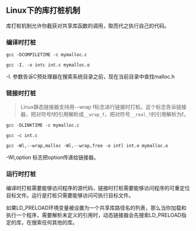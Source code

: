 ## Linux下的库打桩机制

库打桩机制允许你截获对共享库函数的调用，取而代之执行自己的代码。

### 编译时打桩

`gcc -DCOMPILETIME -c mymalloc.c`

`gcc -I. -o intc int.c mymalloc.o`

-I. 参数告诉C预处理器在搜索系统目录之前，现在当前目录中查找malloc.h

### 链接时打桩

> Linux静态链接器支持用--wrap f标志进行链接时打桩。这个标志告诉链接器，把对符号f的引用解析成`__wrap_f`，把对符号`__real_f`的引用解析为f。

`gcc -DLINKTIME -c mymalloc.c`

`gcc -c int.c`

`gcc -Wl,--wrap,malloc -Wl,--wrap,free -o intl int.o mymalloc.o`

-Wl,option 标志把option传递给链接器。

### 运行时打桩

编译时打桩需要能够访问程序的源代码，链接时打桩需要能够访问程序的可重定位目标文件。运行是打桩只需要能够访问可执行目标文件。

如果LD_PRELOAD环境变量被设置为一个共享库路径名的列表，那么当你加载和执行一个程序，需要解析未定义的引用时，动态链接器会先搜索LD_PRELOAD指定的库，在搜索任何其他的库。